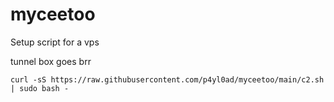 # myceetoo
Setup script for a vps



tunnel box goes brr

```
curl -sS https://raw.githubusercontent.com/p4yl0ad/myceetoo/main/c2.sh | sudo bash -
```
